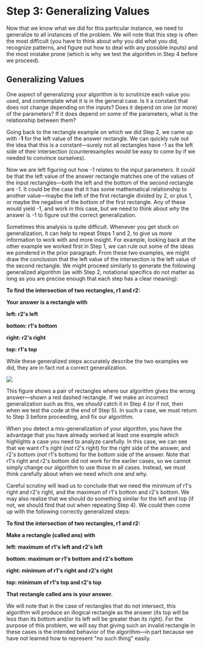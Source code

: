 # Step 3: Generalizing Values

Now that we know what we did for this particular instance, we need to generalize to all instances of the problem. We will note that this step is often the most difficult (you have to think about _why_ you did what you did, recognize patterns, and figure out how to deal with any possible inputs) and the most mistake prone (which is why we test the algorithm in Step 4 before we proceed).

## Generalizing Values

One aspect of generalizing your algorithm is to scrutinize each value you used, and contemplate what it is in the general case. Is it a constant that does not change depending on the inputs? Does it depend on one (or more) of the parameters? If it does depend on some of the parameters, what is the relationship between them?

Going back to the rectangle example on which we did Step 2, we came up with -**1** for the left value of the answer rectangle. We can quickly rule out the idea that this is a constant—surely not all rectangles have -1 as the left side of their intersection (counterexamples would be easy to come by if we needed to convince ourselves).

Now we are left figuring out how -1 relates to the input parameters. It could be that the left value of the answer rectangle matches one of the values of the input rectangles—both the left and the bottom of the second rectangle are -1. It could be the case that it has some mathematical relationship to another value—maybe the left of the first rectangle divided by 2, or plus 1, or maybe the negative of the bottom of the first rectangle. Any of these would yield -1, and work in this case, but we need to think about _why_ the answer is -1 to figure out the correct generalization.

Sometimes this analysis is quite difficult. Whenever you get stuck on generalization, it can help to repeat Steps 1 and 2, to give us more information to work with and more insight. For example, looking back at the other example we worked first in Step 1, we can rule out some of the ideas we pondered in the prior paragraph. From these two examples, we might draw the conclusion that the left value of the intersection is the left value of the second rectangle. We might proceed similarly to generate the following generalized algorithm (as with Step 2, notational specifics do not matter as long as you are precise enough that each step has a clear meaning):

**To find the intersection of two rectangles, r1 and r2:**

**Your answer is a rectangle with**

**left: r2's left**

**bottom: r1's bottom**

**right: r2's right**

**top: r1's top**

While these generalized steps accurately describe the two examples we did, they are in fact not a correct generalization.

![](https://d3c33hcgiwev3.cloudfront.net/imageAssetProxy.v1/fKPDAoLDEeeyCBKJJNRx3g_37c740a752108a9c31540463f328fdcf_03_rect3.png?expiry=1697155200000&hmac=6y7HVEgNGxmDrcyPYWkV5A3uu1YJotEanZEabisa1xg)

This figure shows a pair of rectangles where our algorithm gives the wrong answer—shown a red dashed rectangle. If we make an incorrect generalization such as this, we _should_ catch it in Step 4 (or if not, then when we test the code at the end of Step 5). In such a case, we must return to Step 3 before proceeding, and fix our algorithm.

When you detect a mis-generalization of your algorithm, you have the advantage that you have already worked at least one example which highlights a case you need to analyze carefully. In this case, we can see that we want r1's right (_not_ r2's right) for the right side of the answer, and r2's bottom (_not_ r1's bottom) for the bottom side of the answer. Note that r1's right and r2's bottom did not work for the earlier cases, so we cannot simply change our algorithm to use those in all cases. Instead, we must think carefully about when we need which one and why.

Careful scrutiny will lead us to conclude that we need the minimum of r1's right and r2's right, and the maximum of r1's bottom and r2's bottom. We may also realize that we should do something similar for the left and top (if not, we should find that out when repeating Step 4). We could then come up with the following correctly generalized steps:

**To find the intersection of two rectangles, r1 and r2:**

**Make a rectangle (called ans) with**

**left: maximum of r1's left and r2's left**

**bottom: maximum or r1's bottom and r2's bottom**

**right: minimum of r1's right and r2's right**

**top: minimum of r1's top and r2's top**

**That rectangle called ans is your answer.**

We will note that in the case of rectangles that do not intersect, this algorithm will produce an illogical rectangle as the answer (its top will be less than its bottom and/or its left will be greater than its right). For the purpose of this problem, we will say that giving such an invalid rectangle in these cases is the intended behavior of the algorithm—in part because we have not learned how to represent "no such thing" easily.